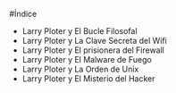 #Índice

* Larry Ploter y El Bucle Filosofal
* Larry Ploter y La Clave Secreta del Wifi
* Larry Ploter y El prisionera del Firewall
* Larry Ploter y El Malware de Fuego
* Larry Ploter y La Orden de Unix
* Larry Ploter y El Misterio del Hacker

